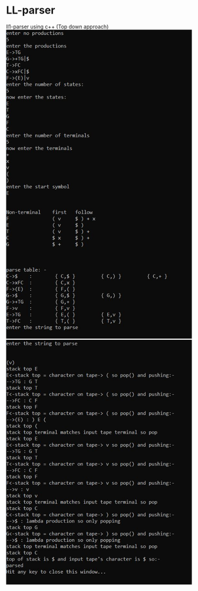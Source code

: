 # LL-parser
ll1-parser using c++ (Top down approach)
![alt text](https://github.com/atomar2000/LL-parser/blob/main/first_follow.JPG?raw=true)
![alt text](https://github.com/atomar2000/LL-parser/blob/main/parsing.JPG?raw=true)
